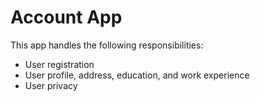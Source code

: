 # Account App

This app handles the following responsibilities:

- User registration
- User profile, address, education, and work experience
- User privacy
